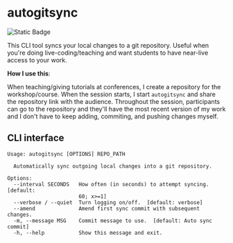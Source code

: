 # autogitsync

![Static Badge](https://img.shields.io/badge/Usefulness%20-%20%E2%AD%90%EF%B8%8F%20Very%20useful%20-%20black)


This CLI tool syncs your local changes to a git repository.
Useful when you're doing live-coding/teaching and want students to have near-live access to your work.

**How I use this**:

When teaching/giving tutorials at conferences, I create a repository for the workshop/course.
When the session starts, I start `autogitsync` and share the repository link with the audience.
Throughout the session, participants can go to the repository and they'll have the most recent version of my work and I don't have to keep adding, commiting, and pushing changes myself.

## CLI interface

```
Usage: autogitsync [OPTIONS] REPO_PATH

  Automatically sync outgoing local changes into a git repository.

Options:
  --interval SECONDS   How often (in seconds) to attempt syncing.  [default:
                       60; x>=1]
  --verbose / --quiet  Turn logging on/off.  [default: verbose]
  --amend              Amend first sync commit with subsequent changes.
  -m, --message MSG    Commit message to use.  [default: Auto sync commit]
  -h, --help           Show this message and exit.
```
